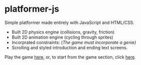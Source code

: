 # platformer-js
Simple platformer made entirely with JavaScript and HTML/CSS. 

- Built 2D physics engine (collisions, gravity, friction)
- Built 2D animation engine (cycling through sprites)
- Incorprated constraints: (_The game must incorporate a genie)_
- Scrolling and styled introduction and ending text screens.

Play the game [here](https://nathangpark.github.io/platformer-js/), or, to start from the game section, click [here](https://nathangpark.github.io/platformer-js/platformer.html/).
